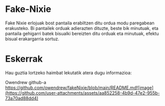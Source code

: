 # Fake-Nixie
Fake Nixie erlojuak bost pantaila erabiltzen ditu ordua modu paregabean erakusteko. Bi pantailek orduak adierazten dituzte, beste bik minutuak, eta pantaila gehigarri batek bisualki bereizten ditu orduak eta minutuak, efektu bisual erakargarria sortuz.

# Eskerrak

Hau guztia lortzeko haimbat lekutatik atera dugu informazioa:

Owendrew github-a    https://github.com/owendrew/fakeNixie/blob/main/README.md![image](https://github.com/user-attachments/assets/aa852258-4b9d-47e2-955b-73a70ad88dd4)

